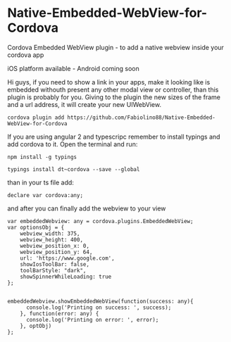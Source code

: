 # Native-Embedded-WebView-for-Cordova
Cordova Embedded WebView plugin - to add a native webview inside your cordova app

iOS platform available - Android coming soon

Hi guys, if you need to show a link in your apps, make it looking like is embedded withouth present any other modal view or controller, than this plugin is probably for you.
Giving to the plugin the new sizes of the frame and a url address, it will create your new UIWebView.

```
cordova plugin add https://github.com/Fabiolino88/Native-Embedded-WebView-for-Cordova
```


If you are using angular 2 and typescripc remember to install typings and add cordova to it.
Open the terminal and run:

```
npm install -g typings

typings install dt~cordova --save --global
```

than in your ts file add: 

```
declare var cordova:any;
```

and after you can finally add the webview to your view

```
var embeddedWebview: any = cordova.plugins.EmbeddedWebView;
var optionsObj = {
    webview_width: 375,
    webview_height: 400,
    webview_position_x: 0,
    webview_position_y: 64,
    url: 'https://www.google.com',
    showIosToolBar: false,
    toolBarStyle: "dark",
    showSpinnerWhileLoading: true
};


embeddedWebview.showEmbeddedWebView(function(success: any){
      console.log('Printing on success: ', success);
    }, function(error: any) {
      console.log('Printing on error: ', error);
    }, optObj)
};
```
